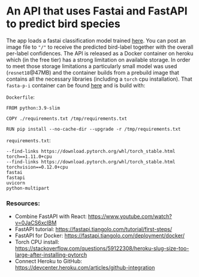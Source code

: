 # An API that uses Fastai and FastAPI to predict bird species

The app loads a fastai classification model trained [here](https://github.com/Ben-Karr/train-bird-classifier). You can post an image file to `"/"` to receive the predicted bird-label together with the overall per-label confidences.
The API is released as a Docker container on heroku which (in the free tier) has a strong limitation on available storage. In order to meet those storage limitations a particularly small model was used (`resnet18`@47MB) and the container builds from a prebuild image that contains all the necessary libraries (including a `torch` cpu installation). That `fasta-p-i` container can be found [here](https://hub.docker.com/repository/docker/benkarr/fasta-p-i) and is build with:

`Dockerfile`:
```Docker
FROM python:3.9-slim

COPY ./requirements.txt /tmp/requirements.txt

RUN pip install --no-cache-dir --upgrade -r /tmp/requirements.txt
```
`requirements.txt`:
```
--find-links https://download.pytorch.org/whl/torch_stable.html
torch==1.11.0+cpu
--find-links https://download.pytorch.org/whl/torch_stable.html
torchvision==0.12.0+cpu
fastai
fastapi
uvicorn
python-multipart
```

### Resources:
* Combine FastAPI with React: https://www.youtube.com/watch?v=0JaCS6xcIBM
* FastAPI tutorial: https://fastapi.tiangolo.com/tutorial/first-steps/
* FastAPI for Docker: https://fastapi.tiangolo.com/deployment/docker/
* Torch CPU install: https://stackoverflow.com/questions/59122308/heroku-slug-size-too-large-after-installing-pytorch
* Connect Heroku to GitHub: https://devcenter.heroku.com/articles/github-integration